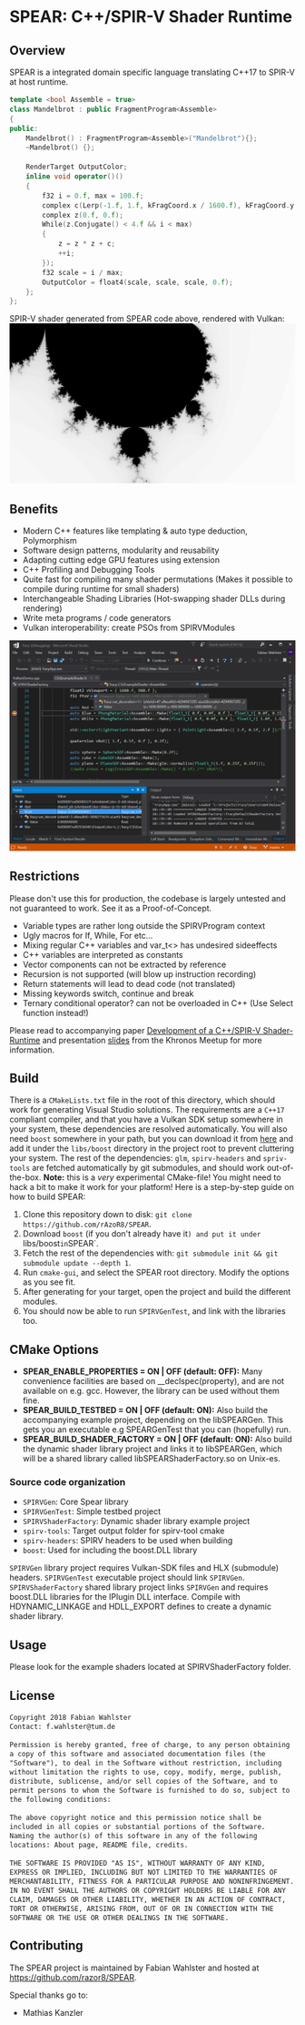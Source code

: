 # SPEAR: C++/SPIR-V Shader Runtime

## Overview

SPEAR is a integrated domain specific language translating C++17 to SPIR-V at host runtime.

```cpp
template <bool Assemble = true>
class Mandelbrot : public FragmentProgram<Assemble>
{
public:
	Mandelbrot() : FragmentProgram<Assemble>("Mandelbrot"){};
	~Mandelbrot() {};

	RenderTarget OutputColor;
	inline void operator()()
	{
		f32 i = 0.f, max = 100.f;
		complex c(Lerp(-1.f, 1.f, kFragCoord.x / 1600.f), kFragCoord.y / 900.f);
		complex z(0.f, 0.f);
		While(z.Conjugate() < 4.f && i < max)
		{
			z = z * z + c;
			++i;
		});
		f32 scale = i / max;
		OutputColor = float4(scale, scale, scale, 0.f);
	};
};
```

SPIR-V shader generated from SPEAR code above, rendered with Vulkan:
![Mandelbrot rendered from SPEAR shader](misc/fractal.png)

## Benefits

* Modern C++ features like templating & auto type deduction, Polymorphism
* Software design patterns, modularity and reusability
* Adapting cutting edge GPU features using extension
* C++ Profiling and Debugging Tools
* Quite fast for compiling many shader permutations (Makes it possible to compile during runtime for small shaders)
* Interchangeable Shading Libraries (Hot-swapping shader DLLs during rendering)
* Write meta programs / code generators
* Vulkan interoperability: create PSOs from SPIRVModules

![Debugging with Visual Studio](misc/vs_shader_dbg.png)

## Restrictions

Please don't use this for production, the codebase is largely untested and not guaranteed to work. See it as a Proof-of-Concept.

* Variable types are rather long outside the SPIRVProgram context
* Ugly macros for If, While, For etc…
* Mixing regular C++ variables and var_t<> has undesired sideeffects
* C++ variables are interpreted as constants 
* Vector components can not be extracted by reference
* Recursion is not supported (will blow up instruction recording)
* Return statements will lead to dead code (not translated)
* Missing keywords switch, continue and break
* Ternary conditional operator? can not be overloaded in C++ (Use Select function instead!)

Please read to accompanying paper [Development of a C++/SPIR-V Shader-Runtime](misc/Paper.pdf) and presentation [slides](misc/Slides.pdf) from the Khronos Meetup for more information.

## Build

There is a `CMakeLists.txt` file in the root of this directory, which should work for generating Visual Studio solutions. The requirements are a `C++17` compliant compiler, and that you have a Vulkan SDK setup somewhere in your system, these dependencies are resolved automatically. You will also need `boost` somewhere in your path, but you can download it from [here](https://dl.bintray.com/boostorg/release/1.67.0/source/) and add it under the `libs/boost` directory in the project root to prevent cluttering your system. The rest of the dependencies: `glm`, `spirv-headers` and `spriv-tools` are fetched automatically by git submodules, and should work out-of-the-box. **Note:** this is a *very* experimental CMake-file! You might need to hack a bit to make it work for your platform! Here is a step-by-step guide on how to build SPEAR:

1. Clone this repository down to disk: `git clone https://github.com/rAzoR8/SPEAR`.
2. Download `boost` (if you don't already have it`) and put it under `libs/boost` in `SPEAR`.
3. Fetch the rest of the dependencies with: `git submodule init && git submodule update --depth 1`.
4. Run `cmake-gui`, and select the SPEAR root directory. Modify the options as you see fit.
5. After generating for your target, open the project and build the different modules.
6. You should now be able to run `SPIRVGenTest`, and link with the libraries too.

## CMake Options

* **SPEAR_ENABLE_PROPERTIES    = ON | OFF (default: OFF):** Many convenience facilities are based on __declspec(property), and are not available on e.g. gcc. However, the library can be used without them fine.
* **SPEAR_BUILD_TESTBED        = ON | OFF (default:  ON):** Also build the accompanying example project, depending on the libSPEARGen.  This gets you an executable e.g SPEARGenTest that you can (hopefully) run.
* **SPEAR_BUILD_SHADER_FACTORY = ON | OFF (default:  ON):** Also build the dynamic shader library project and links it to libSPEARGen, which will be a shared library called libSPEARShaderFactory.so on Unix-es.

### Source code organization

* `SPIRVGen`: Core Spear library
* `SPIRVGenTest`: Simple testbed project
* `SPIRVShaderFactory`: Dynamic shader library example project
* `spirv-tools`: Target output folder for spirv-tool cmake
* `spirv-headers`: SPIRV headers to be used when building
* `boost`: Used for including the boost.DLL library

`SPIRVGen` library project requires Vulkan-SDK files and HLX (submodule) headers.
`SPIRVGenTest` executable project should link `SPIRVGen`.
`SPIRVShaderFactory` shared library project links `SPIRVGen` and requires boost.DLL libraries for the IPlugin DLL interface. Compile with HDYNAMIC_LINKAGE and HDLL_EXPORT defines to create a dynamic shader library.

## Usage

Please look for the example shaders located at SPIRVShaderFactory folder.

## License
```
Copyright 2018 Fabian Wahlster
Contact: f.wahlster@tum.de

Permission is hereby granted, free of charge, to any person obtaining a copy of this software and associated documentation files (the "Software"), to deal in the Software without restriction, including without limitation the rights to use, copy, modify, merge, publish, distribute, sublicense, and/or sell copies of the Software, and to permit persons to whom the Software is furnished to do so, subject to the following conditions:

The above copyright notice and this permission notice shall be included in all copies or substantial portions of the Software.
Naming the author(s) of this software in any of the following locations: About page, README file, credits.

THE SOFTWARE IS PROVIDED "AS IS", WITHOUT WARRANTY OF ANY KIND, EXPRESS OR IMPLIED, INCLUDING BUT NOT LIMITED TO THE WARRANTIES OF MERCHANTABILITY, FITNESS FOR A PARTICULAR PURPOSE AND NONINFRINGEMENT. IN NO EVENT SHALL THE AUTHORS OR COPYRIGHT HOLDERS BE LIABLE FOR ANY CLAIM, DAMAGES OR OTHER LIABILITY, WHETHER IN AN ACTION OF CONTRACT, TORT OR OTHERWISE, ARISING FROM, OUT OF OR IN CONNECTION WITH THE SOFTWARE OR THE USE OR OTHER DEALINGS IN THE SOFTWARE.
```

## Contributing

The SPEAR project is maintained by Fabian Wahlster and hosted at https://github.com/razor8/SPEAR.

Special thanks go to:
* Mathias Kanzler
